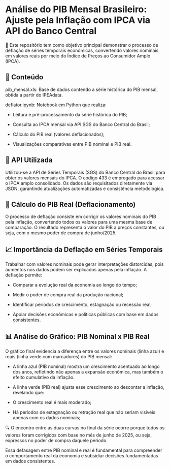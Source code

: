 # Análise do PIB Mensal Brasileiro: Ajuste pela Inflação com IPCA via API do Banco Central

🔄 Este repositório tem como objetivo principal demonstrar o processo de deflação de séries temporais econômicas, convertendo valores nominais em valores reais por meio do Índice de Preços ao Consumidor Amplo (IPCA).

## 📂 Conteúdo
pib_mensal.xls: Base de dados contendo a série histórica do PIB mensal, obtida a partir do IPEAdata.

deflator.ipynb: Notebook em Python que realiza:

- Leitura e pré-processamento da série histórica do PIB;

- Consulta ao IPCA mensal via API SGS do Banco Central do Brasil;

- Cálculo do PIB real (valores deflacionados);

- Visualizações comparativas entre PIB nominal e PIB real.

## 🔗 API Utilizada
Utilizou-se a API de Séries Temporais (SGS) do Banco Central do Brasil para obter os valores mensais do IPCA. O código 433 é empregado para acessar o IPCA amplo consolidado. Os dados são requisitados diretamente via JSON, garantindo atualizações automatizadas e consistência metodológica.

## 📐 Cálculo do PIB Real (Deflacionamento)

O processo de deflação consiste em corrigir os valores nominais do PIB pela inflação, convertendo todos os valores para uma mesma base de comparação.
O resultado representa o valor do PIB a preços constantes, ou seja, com o mesmo poder de compra de junho/2025.

## 📈 Importância da Deflação em Séries Temporais
Trabalhar com valores nominais pode gerar interpretações distorcidas, pois aumentos nos dados podem ser explicados apenas pela inflação. A deflação permite:

- Comparar a evolução real da economia ao longo do tempo;

- Medir o poder de compra real da produção nacional;

- Identificar períodos de crescimento, estagnação ou recessão real;

- Apoiar decisões econômicas e políticas públicas com base em dados consistentes.

## 📊 Análise do Gráfico: PIB Nominal x PIB Real

O gráfico final evidencia a diferença entre os valores nominais (linha azul) e reais (linha verde com marcadores) do PIB mensal:

- A linha azul (PIB nominal) mostra um crescimento acentuado ao longo dos anos, refletindo não apenas a expansão econômica, mas também o efeito cumulativo da inflação.

- A linha verde (PIB real) ajusta esse crescimento ao descontar a inflação, revelando que:

- O crescimento real é mais moderado;

- Há períodos de estagnação ou retração real que não seriam visíveis apenas com os dados nominais;

🔍 O encontro entre as duas curvas no final da série ocorre porque todos os valores foram corrigidos com base no mês de junho de 2025, ou seja, expressos no poder de compra daquele período.

Essa defasagem entre PIB nominal e real é fundamental para compreender o comportamento real da economia e subsidiar decisões fundamentadas em dados consistentes.

